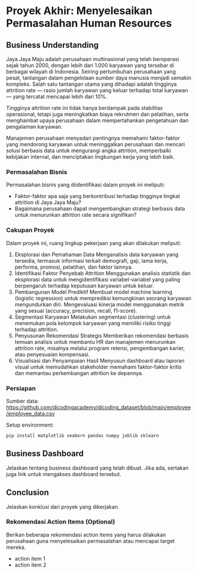 # Proyek Akhir: Menyelesaikan Permasalahan Human Resources

## Business Understanding

Jaya Jaya Maju adalah perusahaan multinasional yang telah beroperasi sejak tahun 2000, dengan lebih dari 1.000 karyawan yang tersebar di berbagai wilayah di Indonesia. Seiring pertumbuhan perusahaan yang pesat, tantangan dalam pengelolaan sumber daya manusia menjadi semakin kompleks. Salah satu tantangan utama yang dihadapi adalah tingginya attrition rate — rasio jumlah karyawan yang keluar terhadap total karyawan — yang tercatat mencapai lebih dari 10%.

Tingginya attrition rate ini tidak hanya berdampak pada stabilitas operasional, tetapi juga meningkatkan biaya rekrutmen dan pelatihan, serta menghambat upaya perusahaan dalam mempertahankan pengetahuan dan pengalaman karyawan.

Manajemen perusahaan menyadari pentingnya memahami faktor-faktor yang mendorong karyawan untuk meninggalkan perusahaan dan mencari solusi berbasis data untuk mengurangi angka attrition, memperbaiki kebijakan internal, dan menciptakan lingkungan kerja yang lebih baik.

### Permasalahan Bisnis

Permasalahan bisnis yang diidentifikasi dalam proyek ini meliputi:
- Faktor-faktor apa saja yang berkontribusi terhadap tingginya tingkat attrition di Jaya Jaya Maju?
- Bagaimana perusahaan dapat mengembangkan strategi berbasis data untuk menurunkan attrition rate secara signifikan?

### Cakupan Proyek

Dalam proyek ini, ruang lingkup pekerjaan yang akan dilakukan meliputi:
1. Eksplorasi dan Pemahaman Data
   Menganalisis data karyawan yang tersedia, termasuk informasi terkait demografi, gaji, lama kerja, performa, promosi, pelatihan, dan faktor lainnya.
2. Identifikasi Faktor Penyebab Attrition
   Menggunakan analisis statistik dan eksplorasi data untuk mengidentifikasi variabel-variabel yang paling berpengaruh terhadap keputusan karyawan untuk keluar.
3. Pembangunan Model Prediktif
   Membuat model machine learning (logistic regression) untuk memprediksi kemungkinan seorang karyawan mengundurkan diri.
   Mengevaluasi kinerja model menggunakan metrik yang sesuai (accuracy, precision, recall, f1-score).
4. Segmentasi Karyawan
   Melakukan segmentasi (clustering) untuk menemukan pola kelompok karyawan yang memiliki risiko tinggi terhadap attrition.
5. Penyusunan Rekomendasi Strategis
   Memberikan rekomendasi berbasis temuan analisis untuk membantu HR dan manajemen menurunkan attrition rate, misalnya melalui program retensi, pengembangan karier, atau penyesuaian kompensasi.
6. Visualisasi dan Penyampaian Hasil
   Menyusun dashboard atau laporan visual untuk memudahkan stakeholder memahami faktor-faktor kritis dan memantau perkembangan attrition ke depannya.

### Persiapan

Sumber data: https://github.com/dicodingacademy/dicoding_dataset/blob/main/employee/employee_data.csv

Setup environment:

```
pip install matplotlib seaborn pandas numpy joblib sklearn
```

## Business Dashboard

Jelaskan tentang business dashboard yang telah dibuat. Jika ada, sertakan juga link untuk mengakses dashboard tersebut.

## Conclusion

Jelaskan konklusi dari proyek yang dikerjakan.

### Rekomendasi Action Items (Optional)

Berikan beberapa rekomendasi action items yang harus dilakukan perusahaan guna menyelesaikan permasalahan atau mencapai target mereka.

- action item 1
- action item 2
